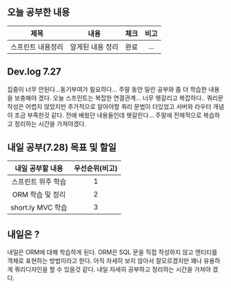 ## 오늘 공부한 내용

   |제목|내용|체크|비고|
|:------:|:------:|:------:|:------:|
|스프린트 내용정리|알게된 내용 정리|완료|...|


## Dev.log 7.27

집중이 너무 안된다...동기부여가 필요하다... 주말 동안 밀린 공부와 좀 더 학습한 내용을 보충해야 겠다. 오늘 스프린트는 복잡한 연결관계... 너무 헷갈리고 복잡하다.. 쿼리문 작성은 어렵지 않았지만 추가적으로 알아야할 쿼리 문법이 더있었고 서버와 라우터 개념이 조금 부족한것 같다. 전에 배웠던 내용들인데 헷갈린다... 주말에 전체적으로 복습하고 정리하는 시간을 가져야겠다.


## 내일 공부(7.28) 목표 및 할일

내일 공부할 내용        |  우선순위(비고)
:------------------:|:------------------:
스프린트 위주 학습|1
ORM 학습 및 정리|2
short.ly MVC 학습|3


## 내일은 ?

내일은 ORM에 대해 학습하게 된다. ORM은 SQL 문을 직접 작성하지 않고 엔티티를 객체로 표현하는 방법이라고 한다. 아직 자세히 보지 않아서 잘모르겠지만 꽤나 유용하게 쿼리디자인을 할 수 있을것 같다. 내일 자세히 공부하고 정리하는 시간을 가져야 겠다.
